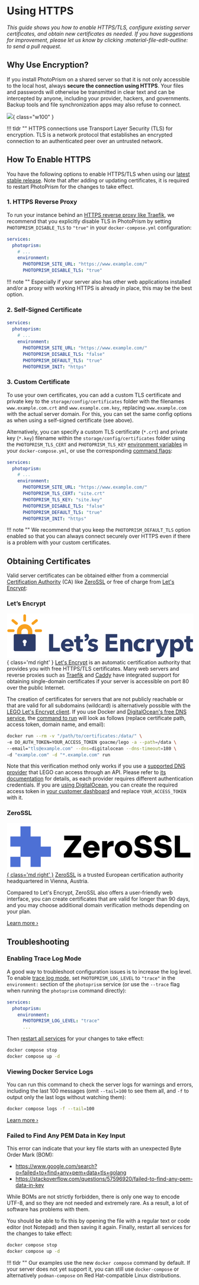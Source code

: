# Using HTTPS

*This guide shows you how to enable HTTPS/TLS, configure existing server certificates, and obtain new certificates as needed. If you have suggestions for improvement, please let us know by clicking :material-file-edit-outline: to send a pull request.*

## Why Use Encryption?

If you install PhotoPrism on a shared server so that it is not only accessible to the local host, always **secure the connection using HTTPS**. Your files and passwords will otherwise be transmitted in clear text and can be intercepted by anyone, including your provider, hackers, and governments. Backup tools and file synchronization apps may also refuse to connect.

![](https://dl.photoprism.app/img/diagrams/reverse-proxy.svg){ class="w100" }

!!! tldr ""
    HTTPS connections use Transport Layer Security (TLS) for encryption. TLS is a network protocol that establishes an encrypted connection to an authenticated peer over an untrusted network.

## How To Enable HTTPS

You have the following options to enable HTTPS/TLS when using our [latest stable release](../release-notes.md).
Note that after adding or updating certificates, it is required to restart PhotoPrism for the changes to take effect.

### 1. HTTPS Reverse Proxy

To run your instance behind an [HTTPS reverse proxy like Traefik](proxies/traefik.md), we recommend that you explicitly disable TLS in PhotoPrism by setting `PHOTOPRISM_DISABLE_TLS` to `"true"` in your `docker-compose.yml` configuration:

```yaml
services:
  photoprism:
    # ...
    environment:
      PHOTOPRISM_SITE_URL: "https://www.example.com/"
      PHOTOPRISM_DISABLE_TLS: "true"
```

!!! note ""
    Especially if your server also has other web applications installed and/or a proxy with working HTTPS is already in place, this may be the best option.

### 2. Self-Signed Certificate

```yaml
services:
  photoprism:
    # ...
    environment:
      PHOTOPRISM_SITE_URL: "https://www.example.com/"
      PHOTOPRISM_DISABLE_TLS: "false"
      PHOTOPRISM_DEFAULT_TLS: "true"
      PHOTOPRISM_INIT: "https"
```

### 3. Custom Certificate

To use your own certificates, you can add a custom TLS certificate and private key to the `storage/config/certificates` folder with the filenames `www.example.com.crt` and `www.example.com.key`, replacing `www.example.com` with the actual server domain. For this, you can set the same config options as when using a self-signed certificate (see above).

Alternatively, you can specify a custom TLS certificate (`*.crt`) and private key (`*.key`) filename within the `storage/config/certificates` folder using the `PHOTOPRISM_TLS_CERT` and `PHOTOPRISM_TLS_KEY` [environment variables](config-options.md) in your `docker-compose.yml`, or use the corresponding [command flags](config-options.md):

```yaml
services:
  photoprism:
    # ...
    environment:
      PHOTOPRISM_SITE_URL: "https://www.example.com/"
      PHOTOPRISM_TLS_CERT: "site.crt"
      PHOTOPRISM_TLS_KEY: "site.key"
      PHOTOPRISM_DISABLE_TLS: "false"
      PHOTOPRISM_DEFAULT_TLS: "true"
      PHOTOPRISM_INIT: "https"
```

!!! note ""
    We recommend that you keep the `PHOTOPRISM_DEFAULT_TLS` option enabled so that you can always connect securely over HTTPS even if there is a problem with your custom certificates.

## Obtaining Certificates

Valid server certificates can be obtained either from a commercial [Certification Authority](https://en.wikipedia.org/wiki/Certificate_authority) (CA) like [ZeroSSL](#zerossl) or free of charge from [Let's Encrypt](#lets-encrypt):

### Let’s Encrypt

![Let’s Encrypt](img/letsencrypt.svg){ class='md right' }
[Let's Encrypt](https://letsencrypt.org/) is an automatic certification authority that provides you with free HTTPS/TLS certificates. Many web servers and reverse proxies such as [Traefik](proxies/traefik.md) and [Caddy](proxies/caddy-2.md) have integrated support for obtaining single-domain certificates if your server is accessible on port 80 over the public Internet.

The creation of certificates for servers that are not publicly reachable or that are valid for all subdomains (wildcard) is alternatively possible with the [LEGO Let's Encrypt client](https://go-acme.github.io/lego/usage/cli/obtain-a-certificate/). If you use Docker and [DigitalOcean's free DNS service](https://m.do.co/c/f9725a28bb6b), the [command to run](https://go-acme.github.io/lego/usage/cli/obtain-a-certificate/) will look as follows (replace certificate path, access token, domain name, and email):

```bash
docker run --rm -v "/path/to/certificates:/data/" \
-e DO_AUTH_TOKEN=YOUR_ACCESS_TOKEN goacme/lego -a --path=/data \
--email="tls@example.com" --dns=digitalocean --dns-timeout=180 \
-d "example.com" -d "*.example.com" run
```

Note that this verification method only works if you use a [supported DNS provider](https://go-acme.github.io/lego/dns/) that LEGO can access through an API. Please refer to [its documentation](https://go-acme.github.io/lego/dns/) for details, as each provider requires different authentication credentials. If you are [using DigitalOcean](https://m.do.co/c/f9725a28bb6b), you can create the required access token in [your customer dashboard](https://cloud.digitalocean.com/account/api/tokens) and replace `YOUR_ACCESS_TOKEN` with it.

### ZeroSSL

[![ZeroSSL](img/zerossl.svg){ class='md right' }](https://link.photoprism.app/zerossl)
[ZeroSSL](https://link.photoprism.app/zerossl) is a trusted European certification authority headquartered in Vienna, Austria.

Compared to Let's Encrypt, ZeroSSL also offers a user-friendly web interface, you can create certificates that are valid for longer than 90 days, and you may choose additional domain verification methods depending on your plan.

[Learn more ›](https://link.photoprism.app/zerossl)

## Troubleshooting

### Enabling Trace Log Mode

A good way to troubleshoot configuration issues is to increase the log level. To enable [trace log mode](config-options.md), set `PHOTOPRISM_LOG_LEVEL` to `"trace"` in the `environment:` section of the `photoprism` service (or use the `--trace` flag when running the `photoprism` command directly):


```yaml
services:
  photoprism:
    environment:
      PHOTOPRISM_LOG_LEVEL: "trace"
      ...
```

Then [restart all services](docker-compose.md#step-2-start-the-server) for your changes to take effect:

```bash
docker compose stop
docker compose up -d
```

### Viewing Docker Service Logs

You can run this command to check the server logs for warnings and errors, including the last 100 messages (omit `--tail=100` to see them all, and `-f` to output only the last logs without watching them):

```bash
docker compose logs -f --tail=100 
```

[Learn more ›](troubleshooting/docker.md#viewing-logs)

### Failed to Find Any PEM Data in Key Input

This error can indicate that your key file starts with an unexpected Byte Order Mark (BOM):

- https://www.google.com/search?q=failed+to+find+any+pem+data+tls+golang
- https://stackoverflow.com/questions/57596920/failed-to-find-any-pem-data-in-key

While BOMs are not strictly forbidden, there is only one way to encode UTF-8, and so they are not needed and extremely rare. As a result, a lot of software has problems with them.

You should be able to fix this by opening the file with a regular text or code editor (not Notepad) and then saving it again. Finally, restart all services for the changes to take effect:

```bash
docker compose stop
docker compose up -d
```

!!! tldr ""
    Our examples use the new `docker compose` command by default. If your server does not yet support it, you can still use `docker-compose` or alternatively `podman-compose` on Red Hat-compatible Linux distributions.